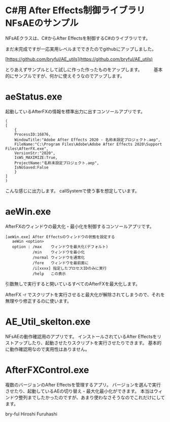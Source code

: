 ﻿# C#用 After Effects制御ライブラリ NFsAEのサンプル

NFsAEクラスは、C#からAfter Effectsを制御するC#のライブラリです。

まだ未完成ですが一応実用レベルまでできたのでgithubにアップしました。

[https://github.com/bryful/AE_utils](https://github.com/bryful/AE_utils)

とりあえずサンプルとして試しに作った作ったものをアップします。 　　
基本的にサンプルですが、何かに使えそうなのでアップします。


# aeStatus.exe

起動しているAfterFXの情報を標準出力に出すコンソールアプリです。

```
(
[
	{
	ProcessID:16876,
	WindowTitle:"Adobe After Effects 2020 - 名称未設定プロジェクト.aep",
	FileName:"C:\Program Files\Adobe\Adobe After Effects 2020\Support Files\AfterFX.exe",
	VersionStr:"2020",
	IsWS_MAXIMIZE:True,
	ProjectName:"名称未設定プロジェクト.aep",
	IsNoSaved:False
	}
]
)
```
こんな感じに出力します。
callSystemで使う事を想定しています。

# aeWin.exe
AfterFXのウィンドウの最大化・最小化を制御するコンソールアプリです。

```
[aeWin.exe] After Effectsのウィンドウの状態を設定する
   aeWin <option>
   option : /max    ウィンドウを最大化(デフォルト)
            /min    ウィンドウを最小化
            /normal ウィンドウを通常化
            /fore   ウィンドウを最前面に
            /i[xxxx] 指定したプロセスIDのみに実行
            /help   この表示

```
引数無しで実行すると開いているすべてのAfterFXを最大化します。

AfterFX -r でスクリプトを実行させると最大化が解除されてしまうので、それを無理やり修正するのに使います。　　

# AE_Util_skelton.exe

NFsAEの動作確認用のアプリです。
インストールされているAfter Effectsをリストアップしたり、起動させたりスクリプトを実行させたりできます。
基本的に動作確認用なので実用性はありません。

# AfterFXControl.exe
複数のバージョンのAfter Effectsを管理するアプリ。
バージョンを選んで実行させたり、起動しているAEの切り替え・最大化最小化ができます。
本当はウィンドウ整列までしたかったのですが、あまり使わなさそうなのでこれだけにしてます。

bry-ful
Hiroshi Furuhashi



